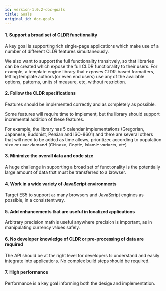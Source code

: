 ```yaml
---
id: version-1.0.2-doc-goals
title: Goals
original_id: doc-goals
---
```


#### 1. Support a broad set of CLDR functionality

A key goal is supporting rich single-page applications which make use of a number of different CLDR features simultaneously.

We also want to support the full functionality transitively, so that libraries can be created which expose the full CLDR functionality to their users.
For example, a template engine library that exposes CLDR-based formatters, letting template authors (or even end users) use any of the available options, patterns, units of measure, etc, without restriction.


#### 2. Follow the CLDR specifications

Features should be implemented correctly and as completely as possible.

Some features will require time to implement, but the library should support incremental addition of these features.

For example, the library has 5 calendar implementations (Gregorian, Japanese, Buddhist, Persian and ISO-8601) and there are several others that will need
to be added as time allows, prioritized according to population size or user demand (Chinese, Coptic, Islamic variants, etc).


#### 3. Minimize the overall data and code size

A huge challenge in supporting a broad set of functionality is the potentially large amount of data that must be transferred to a browser.


#### 4. Work in a wide variety of JavaScript environments

Target ES5 to support as many browsers and JavaScript engines as possible, in a consistent way.


#### 5. Add enhancements that are useful in localized applications

Arbitrary precision math is useful anywhere precision is important, as in manipulating currency values safely.


#### 6. No developer knowledge of CLDR or pre-processing of data are required

The API should be at the right level for developers to understand and easily integrate into applications.
No complex build steps should be required.


#### 7. High performance

Performance is a key goal informing both the design and implementation.

